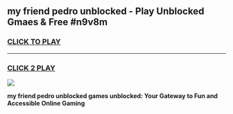 
## my friend pedro unblocked - Play Unblocked Gmaes & Free #n9v8m
<h3>
<a href="https://news.freeplayer.one?title=my_friend_pedro_unblocked&ref=26F">CLICK TO PLAY</a></h3>
<hr>

<h3>
<a href="https://news.freeplayer.one?title=my_friend_pedro_unblocked&ref=26F">CLICK 2 PLAY</a>
  
</h3>

<a href="https://news.freeplayer.one?title=my_friend_pedro_unblocked&ref=26F/"><img src="https://clearcache.store/games.png"></a>


**my friend pedro unblocked games unblocked: Your Gateway to Fun and Accessible Online Gaming**
